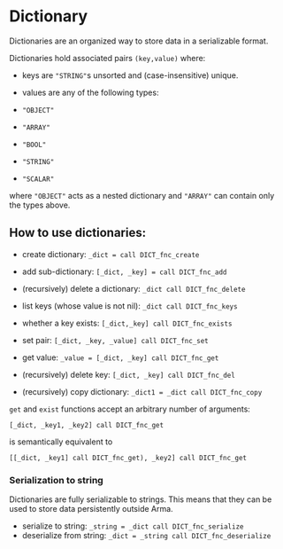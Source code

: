 # Dictionary

Dictionaries are an organized way to store data in a serializable format.

Dictionaries hold associated pairs `(key,value)` where:

- keys are `"STRING"`s unsorted and (case-insensitive) unique.
- values are any of the following types:

- `"OBJECT"`
- `"ARRAY"`
- `"BOOL"`
- `"STRING"`
- `"SCALAR"`

where `"OBJECT"` acts as a nested dictionary and `"ARRAY"` can contain only the types above.

## How to use dictionaries:

* create dictionary: `_dict = call DICT_fnc_create`
* add sub-dictionary: `[_dict, _key] = call DICT_fnc_add`
* (recursively) delete a dictionary: `_dict call DICT_fnc_delete`

* list keys (whose value is not nil): `_dict call DICT_fnc_keys`
* whether a key exists: `[_dict,_key] call DICT_fnc_exists`

* set pair: `[_dict, _key, _value] call DICT_fnc_set`
* get value: `_value = [_dict, _key] call DICT_fnc_get`
* (recursively) delete key: `[_dict, _key] call DICT_fnc_del`

* (recursively) copy dictionary: `_dict1 = _dict call DICT_fnc_copy`

`get` and `exist` functions accept an arbitrary number of arguments:

```
[_dict, _key1, _key2] call DICT_fnc_get
```

is semantically equivalent to

```
[[_dict, _key1] call DICT_fnc_get), _key2] call DICT_fnc_get
```

### Serialization to string

Dictionaries are fully serializable to strings. This means that they can be used
to store data persistently outside Arma.

* serialize to string: `_string = _dict call DICT_fnc_serialize`
* deserialize from string: `_dict = _string call DICT_fnc_deserialize`
